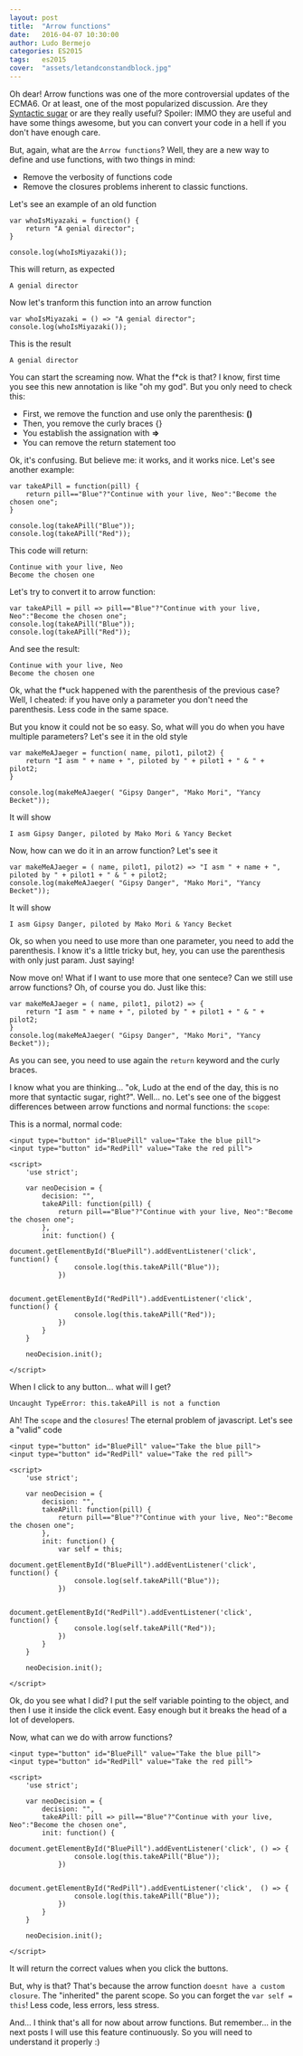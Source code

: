 ```yaml
---
layout: post
title:  "Arrow functions"
date:   2016-04-07 10:30:00
author: Ludo Bermejo
categories: ES2015 
tags:	es2015
cover:  "assets/letandconstandblock.jpg"
---
```


Oh dear! Arrow functions was one of the more controversial updates of the ECMA6. Or at least, one of the most popularized discussion. Are they [Syntactic sugar](https://en.wikipedia.org/wiki/Syntactic_sugar) or are they really useful? Spoiler: IMMO they are useful and have some things awesome, but you can convert your code in a hell if you don't have enough care.
 
But, again, what are the `Arrow functions`? Well, they are a new way to define and use functions, with two things in mind:

- Remove the verbosity of functions code
- Remove the closures problems inherent to classic functions.

Let's see an example of an old function

    var whoIsMiyazaki = function() {
        return "A genial director"; 
    }
    
    console.log(whoIsMiyazaki());
    
This will return, as expected
    
    A genial director
    
Now let's tranform this function into an arrow function
    
    var whoIsMiyazaki = () => "A genial director";
    console.log(whoIsMiyazaki());

This is the result    

    A genial director

You can start the screaming now. What the f*ck is that? I know, first time you see this new annotation is like "oh my god". But you only need to check this:

- First, we remove the function and use only the parenthesis: **()**
- Then, you remove the curly braces {}
- You establish the assignation with **=>**
- You can remove the return statement too

Ok, it's confusing. But believe me: it works, and it works nice. Let's see another example:

    var takeAPill = function(pill) {
        return pill=="Blue"?"Continue with your live, Neo":"Become the chosen one";
    }

    console.log(takeAPill("Blue"));
    console.log(takeAPill("Red"));
    
This code will return:
    
    Continue with your live, Neo
    Become the chosen one

Let's try to convert it to arrow function:

    var takeAPill = pill => pill=="Blue"?"Continue with your live, Neo":"Become the chosen one";
    console.log(takeAPill("Blue"));
    console.log(takeAPill("Red"));
        
And see the result:
    
    Continue with your live, Neo
    Become the chosen one

Ok, what the f*uck happened with the parenthesis of the previous case? Well, I cheated: if you have only a parameter you don't need the parenthesis. Less code in the same space. 
  
But you know it could not be so easy. So, what will you do when you have multiple parameters? Let's see it in the old style

    var makeMeAJaeger = function( name, pilot1, pilot2) {
        return "I asm " + name + ", piloted by " + pilot1 + " & " + pilot2;
    }

    console.log(makeMeAJaeger( "Gipsy Danger", "Mako Mori", "Yancy Becket"));
    
It will show
    
    I asm Gipsy Danger, piloted by Mako Mori & Yancy Becket
    
Now, how can we do it in an arrow function? Let's see it
     
    var makeMeAJaeger = ( name, pilot1, pilot2) => "I asm " + name + ", piloted by " + pilot1 + " & " + pilot2;
    console.log(makeMeAJaeger( "Gipsy Danger", "Mako Mori", "Yancy Becket"));     

It will show 

    I asm Gipsy Danger, piloted by Mako Mori & Yancy Becket

Ok, so when you need to use more than one parameter, you need to add the parenthesis. I know it's a little tricky but, hey, you can use the parenthesis with only just param. Just saying!

Now move on! What if I want to use more that one sentece? Can we still use arrow functions? Oh, of course you do. Just like this:

    var makeMeAJaeger = ( name, pilot1, pilot2) => {
        return "I asm " + name + ", piloted by " + pilot1 + " & " + pilot2;
    }
    console.log(makeMeAJaeger( "Gipsy Danger", "Mako Mori", "Yancy Becket"));
    
As you can see, you need to use again the `return` keyword and the curly braces. 

I know what you are thinking... "ok, Ludo at the end of the day, this is no more that syntactic sugar, right?". Well... no. Let's see one of the biggest differences between arrow functions and normal functions: the `scope`:
  
This is a normal, normal code:

    <input type="button" id="BluePill" value="Take the blue pill">
    <input type="button" id="RedPill" value="Take the red pill">
    
    <script>
        'use strict';
    
        var neoDecision = {
            decision: "",
            takeAPill: function(pill) {
                return pill=="Blue"?"Continue with your live, Neo":"Become the chosen one";
            },
            init: function() {
                document.getElementById("BluePill").addEventListener('click', function() {
                    console.log(this.takeAPill("Blue"));
                })
    
                document.getElementById("RedPill").addEventListener('click', function() {
                    console.log(this.takeAPill("Red"));
                })
            }
        }
    
        neoDecision.init();
    
    </script>
    
When I click to any button... what will I get? 
    
    Uncaught TypeError: this.takeAPill is not a function
    
Ah! The `scope` and the `closures`! The eternal problem of javascript. Let's see a "valid" code    

    <input type="button" id="BluePill" value="Take the blue pill">
    <input type="button" id="RedPill" value="Take the red pill">
    
    <script>
        'use strict';
    
        var neoDecision = {
            decision: "",
            takeAPill: function(pill) {
                return pill=="Blue"?"Continue with your live, Neo":"Become the chosen one";
            },
            init: function() {
                var self = this;
                document.getElementById("BluePill").addEventListener('click', function() {
                    console.log(self.takeAPill("Blue"));
                })
    
                document.getElementById("RedPill").addEventListener('click', function() {
                    console.log(self.takeAPill("Red"));
                })
            }
        }
    
        neoDecision.init();
    
    </script>
    
Ok, do you see what I did? I put the self variable pointing to the object, and then I use it inside the click event. Easy enough but it breaks the head of a lot of developers. 
    
Now, what can we do with arrow functions?

    <input type="button" id="BluePill" value="Take the blue pill">
    <input type="button" id="RedPill" value="Take the red pill">
    
    <script>
        'use strict';
    
        var neoDecision = {
            decision: "",
            takeAPill: pill => pill=="Blue"?"Continue with your live, Neo":"Become the chosen one",
            init: function() {
                document.getElementById("BluePill").addEventListener('click', () => {
                    console.log(this.takeAPill("Blue"));
                })
    
                document.getElementById("RedPill").addEventListener('click',  () => {
                    console.log(this.takeAPill("Blue"));
                })
            }
        }
    
        neoDecision.init();
    
    </script>
   
It will return the correct values when you click the buttons. 
   
But, why is that? That's because the arrow function `doesnt have a custom closure`. The "inherited" the parent scope. So you can forget the `var self = this`! Less code, less errors, less stress.
 
And... I think that's all for now about arrow functions. But remember... in the next posts I will use this feature continuously. So you will need to understand it properly :)
    